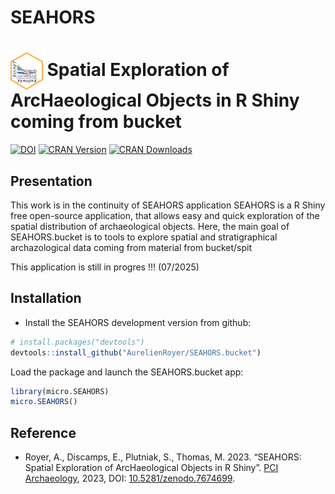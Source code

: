 SEAHORS
================

# [<img src="https://raw.githubusercontent.com/AurelienRoyer/SEAHORS.bucket/main/inst/www/logo1.png" height="60em" align="center"/>](https://github.com/AurelienRoyer/SEAHORS.bucket) Spatial Exploration of ArcHaeological Objects in R Shiny coming from bucket

[![DOI](https://zenodo.org/badge/581203118.svg)](https://zenodo.org/badge/latestdoi/581203118)
[![CRAN
Version](http://www.r-pkg.org/badges/version/SEAHORS)](https://cran.r-project.org/package=SEAHORS)
[![CRAN
Downloads](http://cranlogs.r-pkg.org/badges/SEAHORS)](https://cran.r-project.org/package=SEAHORS)

## Presentation

This work is in the continuity of SEAHORS application
SEAHORS is a R Shiny free open-source application, that allows easy and
quick exploration of the spatial distribution of archaeological objects.
Here, the main goal of SEAHORS.bucket is to tools to explore spatial and stratigraphical archazological data 
coming from material from bucket/spit 

This application is still in progres !!! (07/2025)

## Installation


  - Install the SEAHORS development version from github:


``` r
# install.packages("devtools")
devtools::install_github("AurelienRoyer/SEAHORS.bucket")
```

Load the package and launch the SEAHORS.bucket app:

``` r
library(micro.SEAHORS)
micro.SEAHORS()
```


## Reference

  - Royer, A., Discamps, E., Plutniak, S., Thomas, M. 2023. “SEAHORS:
    Spatial Exploration of ArcHaeological Objects in R Shiny”. [PCI
    Archaeology](https://archaeo.peercommunityin.org/), 2023, DOI:
    [10.5281/zenodo.7674699](https://doi.org/10.5281/zenodo.7674699).

